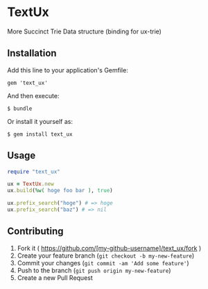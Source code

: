 # TextUx

More Succinct Trie Data structure (binding for ux-trie)

## Installation

Add this line to your application's Gemfile:

    gem 'text_ux'

And then execute:

    $ bundle

Or install it yourself as:

    $ gem install text_ux

## Usage

```ruby
require "text_ux"

ux = TextUx.new
ux.build(%w( hoge foo bar ), true)

ux.prefix_search("hoge") # => hoge
ux.prefix_search("baz") # => nil
```

## Contributing

1. Fork it ( https://github.com/[my-github-username]/text_ux/fork )
2. Create your feature branch (`git checkout -b my-new-feature`)
3. Commit your changes (`git commit -am 'Add some feature'`)
4. Push to the branch (`git push origin my-new-feature`)
5. Create a new Pull Request
